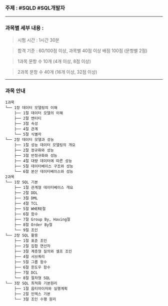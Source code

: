 ### 주제 : #SQLD #SQL개발자

___

### 과목별 세부 내용 : 

> 시험 시간 : 1시간 30분

> 합격 기준 : 60/100점 이상, 과목별 40점 이상
> 배점 100점 (문항별 2점)

> 1과목 문항 수 10개 (4개 이상, 8점 이상)

> 2과목 문항 수 40개 (16개 이상, 32점 이상)

___

### 과목 안내

```
1과목
└── 1장 데이터 모델링의 이해
	├── 1절 데이터 모델의 이해
	├── 2절 엔터티
	├── 3절 속성
	├── 4절 관계
	└── 5절 식별자
└── 2장 데이터 모델과 성능
	├── 1절 성능 데이터 모델링의 개요
	├── 2절 정규화와 성능
	├── 3절 반정규화와 성능
	├── 4절 대량 데이터에 따른 성능
	├── 5절 데이터베이스 구조와 성능
	└── 6절 분산 데이터베이스와 성능
2과목
└── 1장 SQL 기본
	├── 1절 관계형 데이터베이스 개요
	├── 2절 DDL
	├── 3절 DML
	├── 4절 TCL
	├── 5절 WHERE절
	├── 6절 함수
	├── 7절 Group By, Having절
	├── 8절 Order By절
	└── 9절 조인
└── 2장 SQL 활용
	├── 1절 표준 조인
	├── 2절 집합 연산자
	├── 3절 계층형 질의와 셀프 조인
	├── 4절 서브쿼리
	├── 5절 그룹 함수
	├── 6절 윈도우 함수
	├── 7절 DCL
	└── 8절 절차형 SQL
└── 3장 SQL 최적화 기본원리
	├── 1절 옵티마이저와 실행계획
	├── 2절 인덱스 기본
	└── 3절 조인 수행 원리
```
